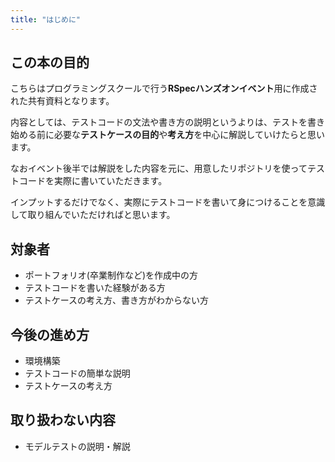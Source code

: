 ```yaml
---
title: "はじめに"
---
```

## この本の目的
こちらはプログラミングスクールで行う**RSpecハンズオンイベント**用に作成された共有資料となります。

内容としては、テストコードの文法や書き方の説明というよりは、テストを書き始める前に必要な**テストケースの目的**や**考え方**を中心に解説していけたらと思います。

なおイベント後半では解説をした内容を元に、用意したリポジトリを使ってテストコードを実際に書いていただきます。

インプットするだけでなく、実際にテストコードを書いて身につけることを意識して取り組んでいただければと思います。
## 対象者
- ポートフォリオ(卒業制作など)を作成中の方
- テストコードを書いた経験がある方
- テストケースの考え方、書き方がわからない方
## 今後の進め方
- 環境構築
- テストコードの簡単な説明
- テストケースの考え方
## 取り扱わない内容
- モデルテストの説明・解説